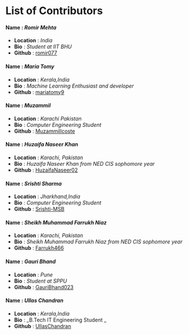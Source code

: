 # List of Contributors

#### Name : ***Romir Mehta***
- **Location** : _India_
- **Bio** : _Student at IIT BHU_
- **Github** : [romir077](<https://github.com/romir077>)

#### Name : ***Maria Tomy***
- **Location** : _Kerala,India_
- **Bio** : _Machine Learning Enthusiast and developer_
- **Github** : [mariatomy9](<https://github.com/mariatomy9>)

#### Name : ***Muzammil***
- **Location** : _Karachi Pakistan_
- **Bio** : _Computer Engineering Student_
- **Github** : [Muzammillcoste](<https://github.com/Muzammillcoste>)

#### Name : ***Huzaifa Naseer Khan***
- **Location** : _Karachi, Pakistan_
- **Bio** : _Huzaifa Naseer Khan from NED CIS sophomore year_
- **Github** : [HuzaifaNaseer02](<https://github.com/HuzaifaNaseer02>)

#### Name : ***Srishti Sharma***
- **Location** : _Jharkhand,India_
- **Bio** : _Computer Engineering Student_
- **Github** : [Srishti-MSB](<https://github.com/Srishti-MSB>)

#### Name : ***Sheikh Muhammad Farrukh Niaz***
- **Location** : _Karachi, Pakistan_
- **Bio** : _Sheikh Muhammad Farrukh Niaz from NED CIS sophomore year_
- **Github** : [Farrukh466](<https://github.com/Farrukh466>)

#### Name : ***Gauri Bhand***
- **Location** : _Pune_
- **Bio** : _Student at SPPU_
- **Github** : [GauriBhand023](<https://github.com/GauriBhand023>)

#### Name : ***Ullas Chandran***
- **Location** : _Kerala,India_
- **Bio** : _B.Tech IT Engineering Student _
- **Github** : [UllasChandran](<https://github.com/UllasChandran>)
